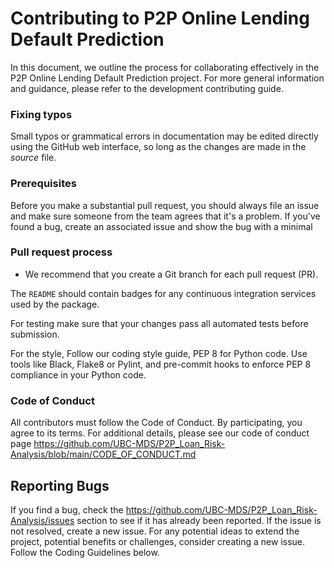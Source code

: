 # Contributing to P2P Online Lending Default Prediction

In this document, we outline the process for collaborating effectively in the P2P Online Lending Default Prediction project. For more general information and guidance, please refer to the development contributing guide.

### Fixing typos

Small typos or grammatical errors in documentation may be edited directly using
the GitHub web interface, so long as the changes are made in the _source_ file.

### Prerequisites

Before you make a substantial pull request, you should always file an issue and
make sure someone from the team agrees that it's a problem. If you've found a
bug, create an associated issue and show the bug with a minimal 


### Pull request process

*  We recommend that you create a Git branch for each pull request (PR).  

The `README` should contain badges for any continuous integration services used
by the package.  

For testing make sure that your changes pass all automated tests before submission.

For the style, Follow our coding style guide, PEP 8 for Python code. Use tools like Black, Flake8 or Pylint, and pre-commit hooks to enforce PEP 8 compliance in your Python code.


### Code of Conduct
All contributors must follow the Code of Conduct. By participating, you agree to its terms.
For additional details, please see our code of conduct page https://github.com/UBC-MDS/P2P_Loan_Risk-Analysis/blob/main/CODE_OF_CONDUCT.md

## Reporting Bugs

If you find a bug, check the https://github.com/UBC-MDS/P2P_Loan_Risk-Analysis/issues section to see if it has already been reported. If the issue is  not resolved, create a new issue. 
For any potential ideas to extend the project, potential benefits or challenges, consider creating a new issue. Follow the Coding Guidelines below.



